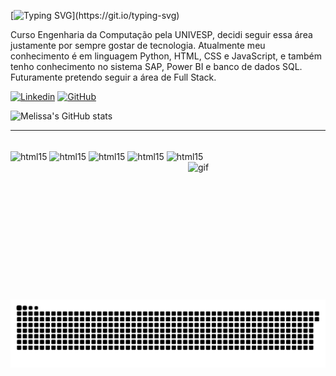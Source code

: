 [![Typing SVG](https://readme-typing-svg.demolab.com?font=Fira+Code&weight=420&pause=1000&color=7F00E4&random=false&width=435&lines=Oi!+Eu+sou+a+Melissa!)](https://git.io/typing-svg)

Curso Engenharia da Computação pela UNIVESP, decidi seguir essa área justamente por sempre gostar de tecnologia. Atualmente meu conhecimento é em linguagem Python, HTML, CSS e JavaScript, e também tenho conhecimento no sistema SAP, Power BI e banco de dados SQL. Futuramente pretendo seguir a área de Full Stack. 

[![Linkedin](https://img.shields.io/badge/LinkedIn-0077B5?style=for-the-badge&logo=linkedin&logoColor=white)](https://www.linkedin.com/in/melissacparton/) [![GitHub](https://img.shields.io/badge/GitHub-100000?style=for-the-badge&logo=github&logoColor=white)](https://github.com/monkamoon)

![Melissa's GitHub stats](https://github-readme-stats.vercel.app/api?username=Melissa&show_icons=true&theme=midnight-purple)
_____________________________________________________________________________________________________________________________
<div style='display': inline_block><br/>
    <img align='center' alt='html15' src='https://img.shields.io/badge/Python-3776AB?style=for-the-badge&logo=python&logoColor=white'/>
   <img align='center' alt='html15' src='https://img.shields.io/badge/SAP-0FAAFF?style=for-the-badge&logo=sap&logoColor=white'/>
    <img align='center' alt='html15' src='https://img.shields.io/badge/HTML-239120?style=for-the-badge&logo=html5&logoColor=white'/>
   <img align='center' alt='html15' src='https://img.shields.io/badge/CSS-239120?&style=for-the-badge&logo=css3&logoColor=white'/>
    <img align='center' alt='html15' src='https://img.shields.io/badge/JavaScript-323330?style=for-the-badge&logo=javascript&logoColor=F7DF1E'/>
    <img align='right' alt='gif' height='220' width='220' src='https://media0.giphy.com/media/v1.Y2lkPTc5MGI3NjExODBwbmxzaHlrcmp3OWNxend6ZW9veWl2d2VlaHZzNzY3a3Y1Nmc5aCZlcD12MV9pbnRlcm5hbF9naWZfYnlfaWQmY3Q9Zw/cmNOuHOgTq3MODgSeP/giphy.gif'/>

<picture>
  <source media="(prefers-color-scheme: dark)" srcset="https://raw.githubusercontent.com/monkamoon/monkamoon/output/github-contribution-grid-snake-dark.svg">
  <source media="(prefers-color-scheme: light)" srcset="https://raw.githubusercontent.com/monkamoon/monkamoon/output/github-contribution-grid-snake.svg">
  <img alt="github contribution grid snake animation" src="https://raw.githubusercontent.com/monkamoon/monkamoon/output/github-contribution-grid-snake.svg">
</picture>
<br><br>
